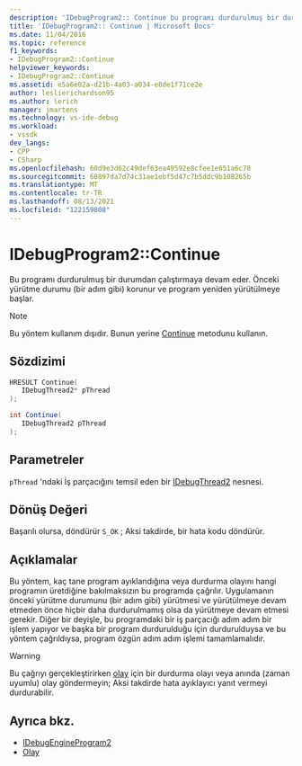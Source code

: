 ```yaml
---
description: 'IDebugProgram2:: Continue bu programı durdurulmuş bir durumdan çalıştırmaya devam ediyor. Önceki yürütme durumu (bir adım gibi) korunur ve program yeniden yürütülmeye başlar.'
title: 'IDebugProgram2:: Continue | Microsoft Docs'
ms.date: 11/04/2016
ms.topic: reference
f1_keywords:
- IDebugProgram2::Continue
helpviewer_keywords:
- IDebugProgram2::Continue
ms.assetid: e5a6e02a-d21b-4a03-a034-e8de1f71ce2e
author: leslierichardson95
ms.author: lerich
manager: jmartens
ms.technology: vs-ide-debug
ms.workload:
- vssdk
dev_langs:
- CPP
- CSharp
ms.openlocfilehash: 60d9e3d62c49def63ea49592e8cfee1e651a6c78
ms.sourcegitcommit: 68897da7d74c31ae1ebf5d47c7b5ddc9b108265b
ms.translationtype: MT
ms.contentlocale: tr-TR
ms.lasthandoff: 08/13/2021
ms.locfileid: "122159808"
---
```

# <a name="idebugprogram2continue"></a>IDebugProgram2::Continue
Bu programı durdurulmuş bir durumdan çalıştırmaya devam eder. Önceki yürütme durumu (bir adım gibi) korunur ve program yeniden yürütülmeye başlar.

> [!NOTE]
> Bu yöntem kullanım dışıdır. Bunun yerine [Continue](../../../extensibility/debugger/reference/idebugprocess3-continue.md) metodunu kullanın.

## <a name="syntax"></a>Sözdizimi

```cpp
HRESULT Continue( 
   IDebugThread2* pThread
);
```

```csharp
int Continue( 
   IDebugThread2 pThread
);
```

## <a name="parameters"></a>Parametreler
`pThread` 'ndaki İş parçacığını temsil eden bir [IDebugThread2](../../../extensibility/debugger/reference/idebugthread2.md) nesnesi.

## <a name="return-value"></a>Dönüş Değeri
 Başarılı olursa, döndürür `S_OK` ; Aksi takdirde, bir hata kodu döndürür.

## <a name="remarks"></a>Açıklamalar
 Bu yöntem, kaç tane program ayıklandığına veya durdurma olayını hangi programın üretdiğine bakılmaksızın bu programda çağrılır. Uygulamanın önceki yürütme durumunu (bir adım gibi) yürütmesi ve yürütülmeye devam etmeden önce hiçbir daha durdurulmamış olsa da yürütmeye devam etmesi gerekir. Diğer bir deyişle, bu programdaki bir iş parçacığı adım adım bir işlem yapıyor ve başka bir program durdurulduğu için durdurulduysa ve bu yöntem çağrıldıysa, program özgün adım adım işlemi tamamlamalıdır.

> [!WARNING]
> Bu çağrıyı gerçekleştirirken [olay](../../../extensibility/debugger/reference/idebugeventcallback2-event.md) için bir durdurma olayı veya anında (zaman uyumlu) olay göndermeyin; Aksi takdirde hata ayıklayıcı yanıt vermeyi durdurabilir.

## <a name="see-also"></a>Ayrıca bkz.
- [IDebugEngineProgram2](../../../extensibility/debugger/reference/idebugengineprogram2.md)
- [Olay](../../../extensibility/debugger/reference/idebugeventcallback2-event.md)
